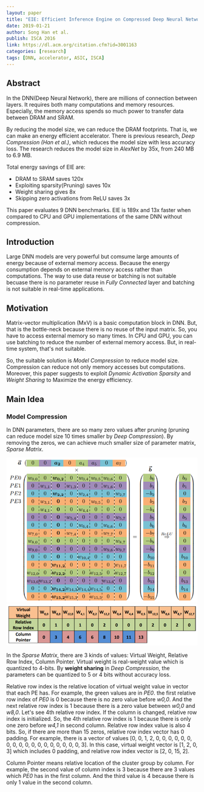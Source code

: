 ```yaml
---
layout: paper
title: "EIE: Efficient Inference Engine on Compressed Deep Neural Network"
date: 2019-01-21
author: Song Han et al.
publish: ISCA 2016
link: https://dl.acm.org/citation.cfm?id=3001163
categories: [research]
tags: [DNN, accelerator, ASIC, ISCA]
---
```


## Abstract

In the DNN(Deep Neural Network), there are millions of connection between layers. It requires both many computations and memory resources. Especially, the memory access spends so much power to transfer data between DRAM and SRAM.

By reducing the model size, we can reduce the DRAM footprints. That is, we can make an energy efficient accelerator. There is previous research, *Deep Compression (Han et al.)*, which reduces the model size with less accuracy loss. The research reduces the model size in *AlexNet* by 35x, from 240 MB to 6.9 MB.

Total energy savings of EIE are:
- DRAM to SRAM saves 120x
- Exploiting sparsity(Pruning) saves 10x
- Weight sharing gives 8x
- Skipping zero activations from ReLU saves 3x

This paper evaluates 9 DNN benchmarks. EIE is 189x and 13x faster when compared to CPU and GPU implementations of the same DNN without compression.

## Introduction

Large DNN models are very powerful but comsume large amounts of energy because of external memory access. Because the energy consumption depends on external memory access rather than computations. The way to use data reuse or batching is not suitable becuase there is no parameter reuse in *Fully Connected* layer and batching is not suitable in real-time applications.

## Motivation

Matrix-vector multiplication (MxV) is a basic computation block in DNN. But, that is the bottle-neck because there is no reuse of the input matrix. So, you have to access external memory so many times. In CPU and GPU, you can use batching to reduce the number of external memory access. But, in real-time system, that's not suitable.

So, the suitable solution is *Model Compression* to reduce model size. Compression can reduce not only memory accesses but computations. Moreover, this paper suggests to exploit *Dynamic Activation Sparsity* and *Weight Sharing* to Maximize the energy efficiency.

## Main Idea

### Model Compression

In DNN parameters, there are so many zero values after pruning (pruning can reduce model size 10 times smaller by *Deep Compression*). By removing the zeros, we can achieve much smaller size of parameter matrix, *Sparse Matrix*.

![Model Compression](/images/EIE/1.png)
![Memory Layout](/images/EIE/2.png)

In the *Sparse Matrix*, there are 3 kinds of values: Virtual Weight, Relative Row Index, Column Pointer. Virtual weight is real-weight value which is quantized to 4-bits. By **weight sharing** in *Deep Compression*, the parameters can be quantized to 5 or 4 bits without accuracy loss.

Relative row index is the relative location of virtual weight value in vector that each PE has. For example, the green values are in *PE0*. the first relative row index of *PE0* is 0 because there is no zero value before *w0,0*. And the next relative row index is 1 because there is a zero value between *w0,0* and *w8,0*. Let's see 4th relative row index. If the column is changed, relative row index is initialized. So, the 4th relative row index is 1 because there is only one zero before *w4,1* in second column. Relative row index value is also 4 bits. So, if there are more than 15 zeros, relative row index vector has 0 padding. For example, there is a vector of values [0, 0, 1, 2, 0, 0, 0, 0, 0, 0, 0, 0, 0, 0, 0, 0, 0, 0, 0, 0, 0, 0, 3]. In this case, virtual weight vector is [1, 2, 0, 3] which includes 0 padding, and relative row index vector is [2, 0, 15, 2].

Column Pointer means relative location of the cluster group by column. For example, the second value of column index is 3 because there are 3 values which *PE0* has in the first column. And the third value is 4 because there is only 1 value in the second column.
